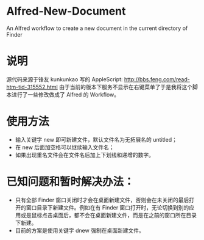 # Alfred-New-Document
An Alfred workflow to create a new document in the current directory of Finder

# 说明
源代码来源于锋友 kunkunkao 写的 AppleScript: 
http://bbs.feng.com/read-htm-tid-315552.html
由于当前的版本下服务不显示在右键菜单了于是我将这个脚本进行了一些修改做成了 Alfred 的 Workflow。

# 使用方法
* 输入关键字 new 即可新建文件，默认文件名为无拓展名的 untitled；
* 在 new 后面加空格可以继续输入文件名；
* 如果出现重名文件会在文件名后加上下划线和递增的数字。

# 已知问题和暂时解决办法：
* 只有全部 Finder 窗口关闭时才会在桌面新建文件，否则会在未关闭的最后打开的窗口目录下新建文件。例如在有 Finder 窗口打开时，无论切换到别的应用或是鼠标点击桌面后，都不会在桌面新建文件，而是在之前的窗口所在目录下新建。
* 目前的方案是使用关键字 dnew 强制在桌面新建文件。
